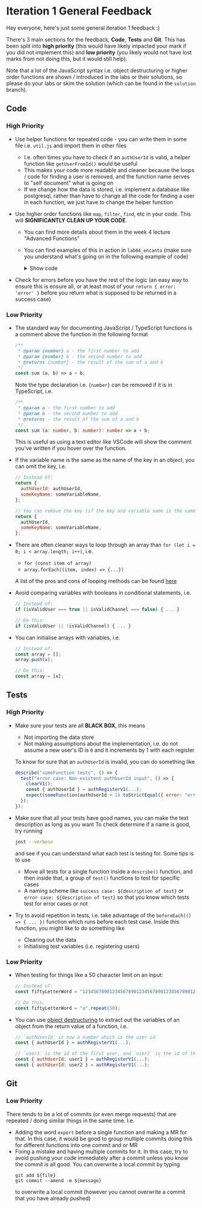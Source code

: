 # Iteration 1 General Feedback

Hey everyone, here's just some general iteration 1 feedback :)

There's 3 main sections for the feedback, **Code**, **Tests** and **Git**.
This has been split into **high priority** (this would have likely impacted your mark if you did not implement this) and **low priority** (you likely would not have lost marks from not doing this, but it would still help).

Note that a lot of the JavaScript syntax i.e. object destructuring or higher order functions are shown / introduced in the labs or their solutions, so please do your labs or skim the solution (which can be found in the `solution` branch).

## Code

### High Priority

- Use helper functions for repeated code - you can write them in some file i.e. `util.js` and import them in other files
  - I.e. often times you have to check if an `authUserId` is valid, a helper function like `getUserFromId()` would be useful
  - This makes your code more readable and cleaner because the loops / code for finding a user is removed, and the function name serves to "self document" what is going on
  - If we change how the data is stored, i.e. implement a database like postgresql, rather than have to change all the code for finding a user in each function, we just have to change the helper function
- Use higher order functions like `map`, `filter`, `find`, etc in your code.
  This will **SIGNIFICANTLY CLEAN UP YOUR CODE**.

  - You can find more details about them in the week 4 lecture "Advanced Functions"
  - You can find examples of this in action in `lab04_encanto` (make sure you understand what's going on in the following example of code)
    <details>
    <summary>Show code</summary>

    ```js
    export function extractNamesMixed(array: (Madrigal | Song)[]): string[] {
      return array.map((i: Madrigal | Song) => i.name);
    }

    export function sortedMadrigals(madrigals: Madrigal[]): Madrigal[] {
      return [...madrigals].sort((m1, m2) => {
        if (m1.age !== m2.age) {
          return m1.age - m2.age;
        }
        return m1.name.localeCompare(m2.name);
      });
    }

    export function filterSongsWithMadrigals(
      madrigals: Madrigal[],
      songs: Song[]
    ): Song[] {
      return songs.filter((s) => madrigals.some((m) => madrigalIsSinger(m, s)));
    }

    export function getMostSpecialMadrigal(
      madrigals: Madrigal[],
      songs: Song[]
    ): Madrigal {
      return madrigals.reduce((m1, m2) => {
        const m1Songs = songs.filter((s) => madrigalIsSinger(m1, s)).length;
        const m2Songs = songs.filter((s) => madrigalIsSinger(m2, s)).length;
        return m1Songs >= m2Songs ? m1 : m2;
      });
    }
    ```

  </details>

- Check for errors before you have the rest of the logic (an easy way to ensure this is ensure all, or at least most of your `return { error: 'error' }` before you return what is supposed to be returned in a success case)

### Low Priority

- The standard way for documenting JavaScript / TypeScript functions is a comment above the function in the following format

  ```js
  /**
   * @param {number} a - the first number to add
   * @param {number} b - the second number to add
   * @returns {number} - the result of the sum of a and b
   */
  const sum (a, b) => a + b;
  ```

  Note the type declaration i.e. `{number}` can be removed if it is in TypeScript, i.e.

  ```ts
  /**
   * @param a - the first number to add
   * @param b - the second number to add
   * @returns - the result of the sum of a and b
   */
  const sum (a: number, b: number): number => a + b;
  ```

  This is useful as using a text editor like VSCode will show the comment you've written if you hover over the function.

- If the variable name is the same as the name of the key in an object, you can omit the key, i.e.

  ```js
  // Instead of:
  return {
    authUserId: authUserId,
    someKeyName: someVariableName,
  };

  // You can remove the key (if the key and variable name is the same)
  return {
    authUserId,
    someKeyName: someVariableName,
  };
  ```

- There are often cleaner ways to loop through an array than `for (let i = 0; i < array.length; i++)`, i.e.

  - `for (const item of array)`
  - `array.forEach((item, index) => {...})`

  A list of the pros and cons of looping methods can be found [here](wk01/shopping.js)

- Avoid comparing variables with booleans in conditional statements, i.e.

  ```js
  // Instead of:
  if (isValidUser === true || isValidChannel === false) { ... }

  // Do this:
  if (isValidUser || !isValidChannel) { ... }
  ```

- You can initialise arrays with variables, i.e.

  ```js
  // Instead of:
  const array = [];
  array.push(x);

  // Do this:
  const array = [x];
  ```

## Tests

### High Priority

- Make sure your tests are all **BLACK BOX**, this means

  - Not importing the data store
  - Not making assumptions about the implementation, i.e. do not assume a new user's ID is `0` and it increments by 1 with each register

  To know for sure that an `authUserId` is invalid, you can do something like

  ```js
  describe("someFunction tests", () => {
    test("error case: Non-existent authUserId input", () => {
      clearV1();
      const { authUserId } = authRegisterV1(...);
      expect(someFunction(authUserId + 1).toStrictEqual({ error: "error" }));
    });
  });
  ```

- Make sure that all your tests have good names, you can make the text description as long as you want
  To check determine if a name is good, try running

  ```sh
  jest --verbose
  ```

  and see if you can understand what each test is testing for.
  Some tips is to use

  - Move all tests for a single function inside a `describe()` function, and then inside that, a group of `test()` functions to test for specific cases
  - A naming scheme like `success case: ${description of test}` or `error case: ${description of test}` so that you know which tests test for error cases or not

- Try to avoid repetition in tests, i.e. take advantage of the `beforeEach(() => { ... })` function which runs before each test case.
  Inside this function, you might like to do something like
  - Clearing out the data
  - Initialising test variables (i.e. registering users)

### Low Priority

- When testing for things like a 50 character limit on an input:

  ```js
  // Instead of:
  const fiftyLetterWord = "12345678901234567890123456789012345678901234567890";

  // Do this:
  const fiftyLetterWord = "a".repeat(50);
  ```

- You can use [object destructuring](https://dmitripavlutin.com/javascript-object-destructuring/) to extract out the variables of an object from the return value of a function, i.e.

  ```js
  // `authUserId` is now a number which is the user id
  const { authUserId } = authRegisterV1(...);

  // `user1` is the id of the first user, and `user2` is the id of the second user
  const { authUserId: user1 } = authRegisterV1(...);
  const { authUserId: user2 } = authRegisterV1(...);
  ```

## Git

### Low Priority

There tends to be a lot of commits (or even merge requests) that are repeated / doing similar things in the same time.
I.e.

- Adding the word `export` before a single function and making a MR for that.
  In this case, it would be good to group multiple commits doing this for different functions into one commit and or MR
- Fixing a mistake and having multiple commits for it.
  In this case, try to avoid pushing your code immediately after a commit unless you know the commit is all good.
  You can overwrite a local commit by typing
  ```
  git add ${file}
  git commit --amend -m ${message}
  ```
  to overwrite a local commit (however you cannot overwrite a commit that you have already pushed)
